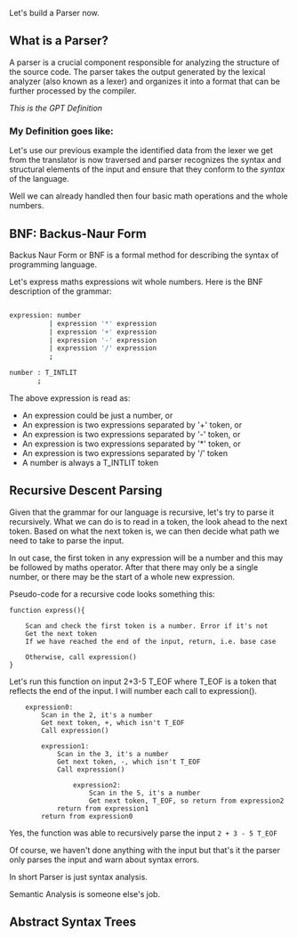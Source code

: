 Let's build a Parser now.

<h2>What is a Parser?</h2>

A parser is a crucial component responsible for analyzing the structure of the source code. The parser takes the output generated by the lexical analyzer (also known as a lexer) and organizes it into a format that can be further processed by the compiler.

<i>This is the GPT Definition</i>

<h3>My Definition goes like:</h3>

Let's use our previous example the identified data from the lexer we get from the translator is now traversed and parser recognizes the syntax and structural elements of the input and ensure that they conform to the <i>syntax</i> of the language.

Well we can already handled then four basic math operations and the whole numbers.

<h2>BNF: Backus-Naur Form</h2>

Backus Naur Form or BNF is a formal method for describing the syntax of programming language.

Let's express maths expressions wit whole numbers. Here is the BNF description of the grammar:

```bash

expression: number
          | expression '*' expression
          | expression '+' expression
          | expression '-' expression
          | expression '/' expression
          ;

number : T_INTLIT
       ;

```

The above expression is read as:
<ul>
    <li>An expression could be just a number, or</li>
    <li>An expression is two expressions separated by '+' token, or</li>
    <li>An expression is two expressions separated by '-' token, or</li>
    <li>An expression is two expressions separated by '*' token, or</li>
    <li>An expression is two expressions separated by '/' token</li>
    <li>A number is always a T_INTLIT token</li>
</ul>


<h2>Recursive Descent Parsing</h2>

Given that the grammar for our language is recursive, let's try to parse it recursively. What we can do is to read in a token, the look ahead to the next token. Based on what the next token is, we can then decide what path we need to take to parse the input.

In out case, the first token in any expression will be a number and this may be followed by maths operator. After that there may only be a single number, or there may be the start of a whole new expression.

Pseudo-code for a recursive code looks something this:
```
function express(){

    Scan and check the first token is a number. Error if it's not 
    Get the next token
    If we have reached the end of the input, return, i.e. base case

    Otherwise, call expression()
}
```
Let's run this function on input 2+3-5 T_EOF where T_EOF is a token that reflects the end of the input. I will number each call to expression().

```
    expression0:
        Scan in the 2, it's a number
        Get next token, +, which isn't T_EOF
        Call expression()

        expression1:
            Scan in the 3, it's a number
            Get next token, -, which isn't T_EOF
            Call expression()

                expression2:
                    Scan in the 5, it's a number
                    Get next token, T_EOF, so return from expression2
            return from expression1
        return from expression0
```

Yes, the function was able to recursively parse the input `2 + 3 - 5 T_EOF`

Of course, we haven't done anything with the input but that's it the parser only parses the input and warn about syntax errors.

In short Parser is just syntax analysis.

Semantic Analysis is someone else's job.


<h2>Abstract Syntax Trees</h2>